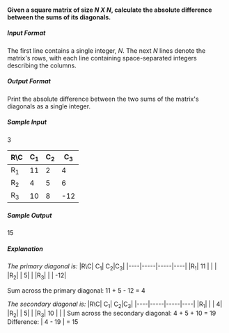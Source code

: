 #### Given a square matrix of size *N X N*, calculate the absolute difference between the sums of its diagonals.

##### Input Format

The first line contains a single integer, *N*. The next *N* lines denote the matrix's rows, with each line containing space-separated integers describing the columns.

##### Output Format

Print the absolute difference between the two sums of the matrix's diagonals as a single integer.

##### Sample Input
3

|R\C| C<sub>1</sub>| C<sub>2</sub>|C<sub>3</sub>|
|----|-----|-----|----|
|R<sub>1</sub>|  11 |    2|   4|
|R<sub>2</sub>|   4 |    5|   6|
|R<sub>3</sub>|  10 |    8| -12|

##### Sample Output

15

##### Explanation

*The primary diagonal is:*
|R\C| C<sub>1</sub>| C<sub>2</sub>|C<sub>3</sub>|
|----|-----|-----|----|
|R<sub>1</sub>|  11 |     |    |
|R<sub>2</sub>|     |    5|    |
|R<sub>3</sub>|     |     | -12|

Sum across the primary diagonal: 11 + 5 - 12 = 4

*The secondary diagonal is:*
|R\C| C<sub>1</sub>| C<sub>2</sub>|C<sub>3</sub>|
|----|-----|-----|----|
|R<sub>1</sub>|     |     |   4|
|R<sub>2</sub>|     |    5|    |
|R<sub>3</sub>|  10 |     |    |
Sum across the secondary diagonal: 4 + 5 + 10 = 19
Difference: | 4 - 19 | = 15
